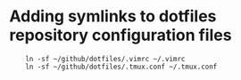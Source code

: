 # Adding symlinks to dotfiles repository configuration files

```
    ln -sf ~/github/dotfiles/.vimrc ~/.vimrc
    ln -sf ~/github/dotfiles/.tmux.conf ~/.tmux.conf
```
